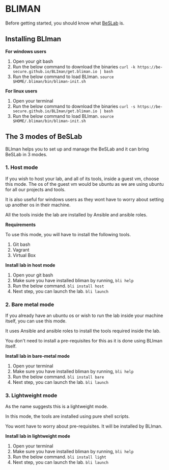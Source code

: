 # BLIMAN

Before getting started, you should know what [BeSLab](https://github.com/Be-Secure/BeSLab) is.

## Installing BLIman

**For windows users**

1. Open your git bash
2. Run the below command to download the binaries
   `curl -k https://be-secure.github.io/BLIman/get.bliman.io | bash`
3. Run the below command to load BLIman.
   `source $HOME/.bliman/bin/bliman-init.sh`

**For linux users**

1. Open your terminal
2. Run the below command to download the binaries
   `curl -s https://be-secure.github.io/BLIman/get.bliman.io | bash`
3. Run the below command to load BLIman.
   `source $HOME/.bliman/bin/bliman-init.sh`

## The 3 modes of BeSLab

BLIman helps you to set up and manage the BeSLab and it can bring BeSLab in 3 modes.

### 1. Host mode

If you wish to host your lab, and all of its tools, inside a guest vm, choose this mode. The os of the guest vm would be ubuntu as we are using ubuntu for all our projects and tools.

It is also useful for windows users as they wont have to worry about setting up another os in their machine.

All the tools inside the lab are installed by Ansible and ansible roles.

**Requirements**

To use this mode, you will have to install the following tools.

1. Git bash
2. Vagrant
3. Virtual Box

**Install lab in host mode**

1. Open your git bash
2. Make sure you have installed bliman by running, `bli help`
3. Run the below command.
   `bli install host`
4. Next step, you can launch the lab.
   `bli launch`

### 2. Bare metal mode

If you already have an ubuntu os or wish to run the lab inside your machine itself, you can use this mode. 

It uses Ansible and ansible roles to install the tools required inside the lab.

You don't need to install a pre-requisites for this as it is done using BLIman itself.

**Install lab in bare-metal mode**

1. Open your terminal
2. Make sure you have installed bliman by running, `bli help`
3. Run the below command.
   `bli install bare`
4. Next step, you can launch the lab.
   `bli launch`

### 3. Lightweight mode

As the name suggests this is a lightweight mode.

In this mode, the tools are installed using pure shell scripts.

You wont have to worry about pre-requisites. It will be installed by BLIman.

**Install lab in lightweight mode**

1. Open your terminal
2. Make sure you have installed bliman by running, `bli help`
3. Run the below command.
   `bli install light`
4. Next step, you can launch the lab.
   `bli launch`
